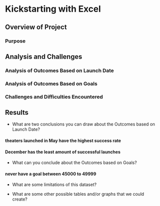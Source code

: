 # Kickstarting with Excel

## Overview of Project

### Purpose

## Analysis and Challenges

### Analysis of Outcomes Based on Launch Date

### Analysis of Outcomes Based on Goals

### Challenges and Difficulties Encountered

## Results

- What are two conclusions you can draw about the Outcomes based on Launch Date?
#### theaters launched in May have the highest success rate
#### December has the least amount of successful launches

- What can you conclude about the Outcomes based on Goals?
#### never have a goal between 45000 to 49999

- What are some limitations of this dataset?

- What are some other possible tables and/or graphs that we could create?
